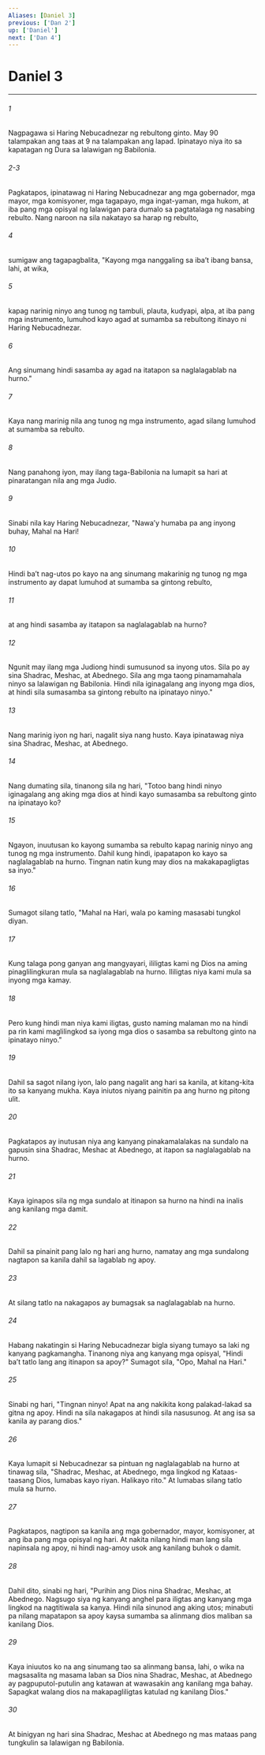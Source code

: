 ```yaml
---
Aliases: [Daniel 3]
previous: ['Dan 2']
up: ['Daniel']
next: ['Dan 4']
---
```

# Daniel 3

***

###### 1
Nagpagawa si Haring Nebucadnezar ng rebultong ginto. May 90 talampakan ang taas at 9 na talampakan ang lapad. Ipinatayo niya ito sa kapatagan ng Dura sa lalawigan ng Babilonia.

###### 2-3
Pagkatapos, ipinatawag ni Haring Nebucadnezar ang mga gobernador, mga mayor, mga komisyoner, mga tagapayo, mga ingat-yaman, mga hukom, at iba pang mga opisyal ng lalawigan para dumalo sa pagtatalaga ng nasabing rebulto. Nang naroon na sila nakatayo sa harap ng rebulto, 

###### 4
sumigaw ang tagapagbalita, "Kayong mga nanggaling sa ibaʼt ibang bansa, lahi, at wika, 

###### 5
kapag narinig ninyo ang tunog ng tambuli, plauta, kudyapi, alpa, at iba pang mga instrumento, lumuhod kayo agad at sumamba sa rebultong itinayo ni Haring Nebucadnezar. 

###### 6
Ang sinumang hindi sasamba ay agad na itatapon sa naglalagablab na hurno." 

###### 7
Kaya nang marinig nila ang tunog ng mga instrumento, agad silang lumuhod at sumamba sa rebulto. 

###### 8
Nang panahong iyon, may ilang taga-Babilonia na lumapit sa hari at pinaratangan nila ang mga Judio. 

###### 9
Sinabi nila kay Haring Nebucadnezar, "Nawaʼy humaba pa ang inyong buhay, Mahal na Hari! 

###### 10
Hindi baʼt nag-utos po kayo na ang sinumang makarinig ng tunog ng mga instrumento ay dapat lumuhod at sumamba sa gintong rebulto, 

###### 11
at ang hindi sasamba ay itatapon sa naglalagablab na hurno? 

###### 12
Ngunit may ilang mga Judiong hindi sumusunod sa inyong utos. Sila po ay sina Shadrac, Meshac, at Abednego. Sila ang mga taong pinamamahala ninyo sa lalawigan ng Babilonia. Hindi nila iginagalang ang inyong mga dios, at hindi sila sumasamba sa gintong rebulto na ipinatayo ninyo." 

###### 13
Nang marinig iyon ng hari, nagalit siya nang husto. Kaya ipinatawag niya sina Shadrac, Meshac, at Abednego. 

###### 14
Nang dumating sila, tinanong sila ng hari, "Totoo bang hindi ninyo iginagalang ang aking mga dios at hindi kayo sumasamba sa rebultong ginto na ipinatayo ko? 

###### 15
Ngayon, inuutusan ko kayong sumamba sa rebulto kapag narinig ninyo ang tunog ng mga instrumento. Dahil kung hindi, ipapatapon ko kayo sa naglalagablab na hurno. Tingnan natin kung may dios na makakapagligtas sa inyo." 

###### 16
Sumagot silang tatlo, "Mahal na Hari, wala po kaming masasabi tungkol diyan. 

###### 17
Kung talaga pong ganyan ang mangyayari, ililigtas kami ng Dios na aming pinaglilingkuran mula sa naglalagablab na hurno. Ililigtas niya kami mula sa inyong mga kamay. 

###### 18
Pero kung hindi man niya kami iligtas, gusto naming malaman mo na hindi pa rin kami maglilingkod sa iyong mga dios o sasamba sa rebultong ginto na ipinatayo ninyo." 

###### 19
Dahil sa sagot nilang iyon, lalo pang nagalit ang hari sa kanila, at kitang-kita ito sa kanyang mukha. Kaya iniutos niyang painitin pa ang hurno ng pitong ulit. 

###### 20
Pagkatapos ay inutusan niya ang kanyang pinakamalalakas na sundalo na gapusin sina Shadrac, Meshac at Abednego, at itapon sa naglalagablab na hurno. 

###### 21
Kaya iginapos sila ng mga sundalo at itinapon sa hurno na hindi na inalis ang kanilang mga damit. 

###### 22
Dahil sa pinainit pang lalo ng hari ang hurno, namatay ang mga sundalong nagtapon sa kanila dahil sa lagablab ng apoy. 

###### 23
At silang tatlo na nakagapos ay bumagsak sa naglalagablab na hurno. 

###### 24
Habang nakatingin si Haring Nebucadnezar bigla siyang tumayo sa laki ng kanyang pagkamangha. Tinanong niya ang kanyang mga opisyal, "Hindi baʼt tatlo lang ang itinapon sa apoy?" Sumagot sila, "Opo, Mahal na Hari." 

###### 25
Sinabi ng hari, "Tingnan ninyo! Apat na ang nakikita kong palakad-lakad sa gitna ng apoy. Hindi na sila nakagapos at hindi sila nasusunog. At ang isa sa kanila ay parang dios." 

###### 26
Kaya lumapit si Nebucadnezar sa pintuan ng naglalagablab na hurno at tinawag sila, "Shadrac, Meshac, at Abednego, mga lingkod ng Kataas-taasang Dios, lumabas kayo riyan. Halikayo rito." At lumabas silang tatlo mula sa hurno. 

###### 27
Pagkatapos, nagtipon sa kanila ang mga gobernador, mayor, komisyoner, at ang iba pang mga opisyal ng hari. At nakita nilang hindi man lang sila napinsala ng apoy, ni hindi nag-amoy usok ang kanilang buhok o damit. 

###### 28
Dahil dito, sinabi ng hari, "Purihin ang Dios nina Shadrac, Meshac, at Abednego. Nagsugo siya ng kanyang anghel para iligtas ang kanyang mga lingkod na nagtitiwala sa kanya. Hindi nila sinunod ang aking utos; minabuti pa nilang mapatapon sa apoy kaysa sumamba sa alinmang dios maliban sa kanilang Dios. 

###### 29
Kaya iniuutos ko na ang sinumang tao sa alinmang bansa, lahi, o wika na magsasalita ng masama laban sa Dios nina Shadrac, Meshac, at Abednego ay pagpuputol-putulin ang katawan at wawasakin ang kanilang mga bahay. Sapagkat walang dios na makapagliligtas katulad ng kanilang Dios." 

###### 30
At binigyan ng hari sina Shadrac, Meshac at Abednego ng mas mataas pang tungkulin sa lalawigan ng Babilonia.
